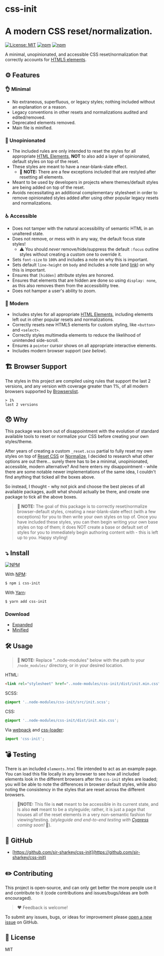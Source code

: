 # css-init

# A modern CSS reset/normalization.

[![License: MIT](https://img.shields.io/badge/License-MIT-blueviolet.svg)](https://opensource.org/licenses/MIT)
[![npm](https://img.shields.io/npm/v/css-init)](https://www.npmjs.com/package/css-init)
[![npm](https://img.shields.io/npm/dw/css-init)](https://www.npmjs.com/package/css-init)

A minimal, unopinionated, and accessible CSS reset/normalization that correctly accounts for [HTML5 elements](https://developer.mozilla.org/en-US/docs/Web/HTML/Element).

## ⚙️ Features

### 👌 Minimal

- No extraneous, superfluous, or legacy styles; nothing included without an explanation or a reason.
- Legacy conventions in other resets and normalizations audited and edited/removed.
- Deprecated elements removed.
- Main file is minified.

### 🤫 Unopinionated

- The included rules are only intended to reset the styles for all appropriate [HTML Elements](https://developer.mozilla.org/en-US/docs/Web/HTML/Element), **NOT** to also add a layer of opinionated, default styles on top of the reset.
- These styles are meant to have a near-blank-slate effect.
  - 📝 **NOTE:** There are a few exceptions included that are restyled after resetting all elements.
- Meant to be used by developers in projects where themes/default styles are being added on top of the reset.
- Avoids necessitating an additional complementary stylesheet in order to remove opinionated styles added after using other popular legacy resets and normalizations.

### ♿️ Accessible

- Does not tamper with the natural accessibility of semantic HTML in an unaltered state.
- Does not remove, or mess with in any way, the default focus state styles!
  - ⚠️ You should _never_ remove/hide/suppress the default `:focus` outline styles without creating a custom one to override it.
- Sets `font-size` to `100%` and includes a note on why this is important.
- Sets default `line-height` on `body` and includes a note (and [link](https://developer.mozilla.org/en-US/docs/Web/CSS/line-height#accessibility_concerns)) on why this is important.
- Ensures that `[hidden]` attribute styles are honored.
- Ensures that elements that are hidden are done so using `display: none`, as this also removes them from the accessibility tree.
- Does not hamper a user's ability to zoom.

### 📱 Modern

- Includes styles for all appropriate [HTML Elements](https://developer.mozilla.org/en-US/docs/Web/HTML/Element), including elements left out in other popular resets and normalizations.
- Correctly resets new HTML5 elements for custom styling, like `<button>` and `<select>`.
- Correctly styles multimedia elements to reduce the likelihood of unintended side-scroll.
- Ensures a `pointer` cursor shows on all appropriate interactive elements.
- Includes modern browser support (_see below_).

## 🏗 Browser Support

The styles in this project are compiled using rules that support the last 2 versions, and any version with coverage greater than 1%, of all modern browsers supported by [Browserslist](https://github.com/browserslist/browserslist).

```text
> 1%
last 2 versions
```

## 😞 Why

This package was born out of disappointment with the evolution of standard available tools to reset or normalize your CSS before creating your own styles/theme.

After years of creating a custom `_reset.scss` partial to fully reset my own styles on top of [Reset CSS](https://meyerweb.com/eric/tools/css/reset/) or [Normalize](https://necolas.github.io/normalize.css/), I decided to research what other options are out there... surely there has to be a minimal, unopinionated, accessible, modern alternative? And here enters my disappointment - while there are some notable newer implementations of the same idea, I couldn't find anything that ticked all the boxes above.

So instead, I thought - why not pick and choose the best pieces of all available packages, audit what should actually be there, and create one package to tick all the above boxes.

> 📝 **NOTE:** The goal of this package is to correctly reset/normalize browser-default styles, creating a near-blank-slate effect (with a few exceptions) for you to then write your own styles on top of. Once you have included these styles, you can then begin writing your own base styles on top of them; it does NOT create a base or default set of styles for you to immediately begin authoring content with - this is left up to you. Happy styling!

## ⤵️ Install

[![NPM](https://nodei.co/npm/css-init.png?compact=true)](https://nodei.co/npm/css-init/)

With [NPM](http://npmjs.com):

```sh
$ npm i css-init
```

With [Yarn](https://yarnpkg.com):

```sh
$ yarn add css-init
```

### Download

- [Expanded](https://github.com/sir-sharkey/css-init/blob/main/dist/init.css)
- [Minified](https://github.com/sir-sharkey/css-init/blob/main/dist/init.min.css)

## 🛠 Usage

> 📝 **NOTE:** Replace "..node-modules" below with the path to your `/node_modules/` directory, or in your desired location.

HTML:

```html
<link rel="stylesheet" href="..node-modules/css-init/dist/init.min.css">
```

SCSS:

```scss
@import '..node-modules/css-init/src/init.scss';
```

CSS:

```css
@import '..node-modules/css-init/dist/init.min.css';
```

Via [webpack](https://webpack.js.org/) and [css-loader](https://github.com/webpack-contrib/css-loader):

```js
import 'css-init';
```

## 💣 Testing

There is an included `elements.html` file intended to act as an example page. You can load this file locally in any browser to see how all included elements look in the different browsers after the `css-init` styles are loaded; you will be able to note the differences in browser default styles, while also noting the consistency in the styles that are reset across the different browsers.

> **🚨NOTE:** This file is **not** meant to be accessible in its current state, and is also **not** meant to be a styleguide; rather, it is just a page that houses all of the reset elements in a very non-semantic fashion for viewing/testing. (_styleguide and end-to-end testing with [Cypress](https://www.cypress.io/) coming soon!_ 🙌).

## 👥 GitHub

- [https://github.com/sir-sharkey/css-init](https://github.com/sir-sharkey/css-init)

## ✏️ Contributing

This project is open-source, and can only get better the more people use it and contribute to it (code contributions and issues/bugs/ideas are both encouraged).

> ❤️ Feedback is welcome!

To submit any issues, bugs, or ideas for improvement please [open a new issue](https://github.com/sir-sharkey/css-init/issues/new) on GitHub.

## 📄 License

MIT
